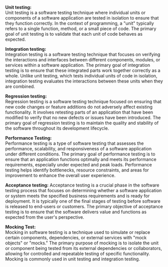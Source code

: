 **Unit testing:**       
Unit testing is a software testing technique where individual units or components of a software application are tested 
in isolation to ensure that they function correctly. In the context of programming, a "unit" typically refers 
to a single function, method, or a small piece of code. The primary goal of unit testing is 
to validate that each unit of code behaves as expected.

**Integration testing:**  
Integration testing is a software testing technique that focuses on verifying the interactions and interfaces between
different components, modules, or services within a software application. 
The primary goal of integration testing is to ensure that these integrated parts work together correctly as a whole. 
Unlike unit testing, which tests individual units of code in isolation, integration testing evaluates 
the interactions between these units when they are combined.

**Regression testing:**  
Regression testing is a software testing technique focused on ensuring that new code changes or feature additions do not adversely 
affect existing functionality. It involves retesting parts of an application that have been modified to verify that 
no new defects or issues have been introduced. The primary goal of regression testing is to maintain the quality and stability of 
the software throughout its development lifecycle.

**Performance Testing:**   
Performance testing is a type of software testing that assesses the performance, scalability, and responsiveness 
of a software application under different conditions. The primary goal of performance testing is to ensure that 
an application functions optimally and meets its performance requirements, especially under expected and peak loads. 
Performance testing helps identify bottlenecks, resource constraints, and areas for improvement to enhance the overall user experience.

**Acceptance testing:**
Acceptance testing is a crucial phase in the software testing process that focuses on determining whether a software 
application or system meets the specified business requirements and is ready for deployment. 
It is typically one of the final stages of testing before software is released to end-users or customers. 
The primary objective of acceptance testing is to ensure that the software delivers value and functions 
as expected from the user's perspective.

**Mocking Test:**  
Mocking in software testing is a technique used to simulate or replace certain components, dependencies, or external services 
with "mock objects" or "mocks." The primary purpose of mocking is to isolate the unit or component being tested from 
its external dependencies or collaborators, allowing for controlled and repeatable testing of specific functionality. 
Mocking is commonly used in unit testing and integration testing. 
